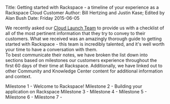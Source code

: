 Title: Getting started with Rackspace - a timeline of your experience as a Rackspace Cloud Customer
Author: Bill Hertzing and Justin Kase; Edited by Alan Bush
Date: Friday 2015-06-05

We recently asked our [Cloud Launch Team](http://www.rackspace.com/blog/an-insiders-look-at-the-cloud-launch-team/) to provide us with a checklist of all of the most pertinent information that they try to convey to their customers. What we received was an amazingly thorough guide to getting started with Rackspace - this team is incredibly talented, and it's well worth your time to have a conversation with them.  
To best communicate their notes, we have broken the list down into sections based on milestones our customers experience throughout the first 60 days of their time at Rackspace. Additionally, we have linked out to other Community and Knowledge Center content for additional information and context.

Milestone 1 - Welcome to Rackspace!
Milestone 2 - Building your application on Rackspace
Milestone 3 -
Milestone 4 -
Milestone 5 -
Milestone 6 -
Milestone 7 -
